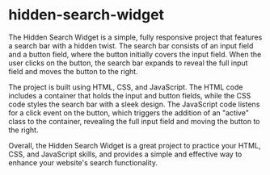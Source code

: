 # hidden-search-widget
The Hidden Search Widget is a simple, fully responsive project that features a search bar with a hidden twist. The search bar consists of an input field and a button field, where the button initially covers the input field. When the user clicks on the button, the search bar expands to reveal the full input field and moves the button to the right.

The project is built using HTML, CSS, and JavaScript. The HTML code includes a container that holds the input and button fields, while the CSS code styles the search bar with a sleek design. The JavaScript code listens for a click event on the button, which triggers the addition of an "active" class to the container, revealing the full input field and moving the button to the right.

Overall, the Hidden Search Widget is a great project to practice your HTML, CSS, and JavaScript skills, and provides a simple and effective way to enhance your website's search functionality.